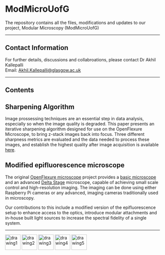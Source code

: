 # ModMicroUofG
The repository contains all the files, modifications and updates to our project, Modular Microscopy (ModMicroUofG)

---

## **Contact Information**

For further details, discussions and collabroations, please contact Dr Akhil Kallepalli\
Email: Akhil.Kallepalli@glasgow.ac.uk

---

## **Contents**

## **Sharpening Algorithm** 
Image prossessing techniques are an essential step in data analysis, especially so when the image quality is degraded. This paper presents an iterative sharpening algorithm designed for use on the OpenFlexure Microscope, to bring z-stack images back into focus. Three different sharpness metrics are evaluated and the data needed to process these images, and establish the highest quality after image acquisition is available [here](https://github.com/AkhilKallepalli/ModMicroUofG/tree/main/Sharpening%20algorithm). 

## **Modified epifluorescence microscope** 
The original [OpenFlexure microscope](https://openflexure.org/) project provides a [basic microscope](https://openflexure.org/projects/microscope/) and an advanced [Delta Stage](https://openflexure.org/projects/deltastage/) microscope, capable of achieving small scale control and high-resolution imaging. The imaging can be done using either Raspberry Pi cameras or any advanced, imaging cameras traditionally used in microscopy. 

Our contributions to this include a modified version of the epifluorescence setup to enhance access to the optics, introduce modular attachments and in-house built light sources to increase the spectral fidelity of a single system. 

---


<img src="https://kallepallilab.files.wordpress.com/2021/11/photonics-logo-trans-tagline.png" alt="drawing1" height="50"/> <img src="https://kallepallilab.files.wordpress.com/2021/11/university-of-glasgow.png" alt="drawing2" height="50"/> <img src="https://kallepallilab.files.wordpress.com/2021/11/50648064147_f136084fee_o.jpeg" alt="drawing3" height="50"/> <img src="https://kallepallilab.files.wordpress.com/2021/11/iddacyxk.jpeg" alt="drawing4" height="50"/> <img src="https://kallepallilab.files.wordpress.com/2021/11/sitelogo_788779_en.jpeg" alt="drawing5" height="50"/>
